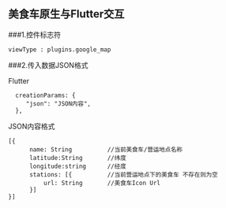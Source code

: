 
## 美食车原生与Flutter交互

###1.控件标志符

```
viewType : plugins.google_map
```

###2.传入数据JSON格式

Flutter
~~~
  creationParams: {
     "json": "JSON内容",
  },
~~~


JSON内容格式
~~~
[{
      name: String			//当前美食车/营运地点名称
      latitude:String 		//纬度
      longitude:string		//经度
      stations: [{			//当前营运地点下的美食车 不存在则为空
          url: String		//美食车Icon Url
      }]
}]
~~~